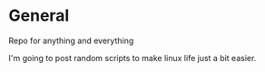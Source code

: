 # General
Repo for anything and everything

I'm going to post random scripts to make linux life just a bit easier.
